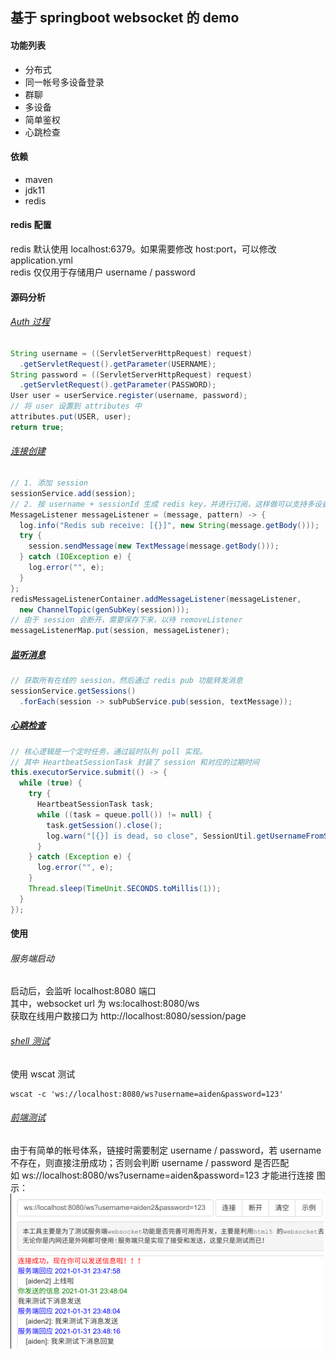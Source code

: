 ## 基于 springboot websocket 的 demo

#### 功能列表
- 分布式
- 同一帐号多设备登录
- 群聊
- 多设备
- 简单鉴权
- 心跳检查

#### 依赖
- maven
- jdk11
- redis

#### redis 配置
redis 默认使用 localhost:6379。如果需要修改 host:port，可以修改 application.yml
<br/>
redis 仅仅用于存储用户 username / password

#### 源码分析
###### [Auth 过程](https://github.com/yemingfeng/jchat-server/blob/master/src/main/java/com/jchat/interceptor/AuthorizationInterceptor.java)
```java
String username = ((ServletServerHttpRequest) request)
  .getServletRequest().getParameter(USERNAME);
String password = ((ServletServerHttpRequest) request)
  .getServletRequest().getParameter(PASSWORD);
User user = userService.register(username, password);
// 将 user 设置到 attributes 中
attributes.put(USER, user);
return true;
```

###### [连接创建](https://github.com/yemingfeng/jchat-server/blob/master/src/main/java/com/jchat/listener/SessionEstablishedEventListener.java)
```java
// 1. 添加 session
sessionService.add(session);
// 2. 按 username + sessionId 生成 redis key，并进行订阅，这样做可以支持多设备同一个帐号登录
MessageListener messageListener = (message, pattern) -> {
  log.info("Redis sub receive: [{}]", new String(message.getBody()));
  try {
    session.sendMessage(new TextMessage(message.getBody()));
  } catch (IOException e) {
    log.error("", e);
  }
};
redisMessageListenerContainer.addMessageListener(messageListener,
  new ChannelTopic(genSubKey(session)));
// 由于 session 会断开，需要保存下来，以待 removeListener
messageListenerMap.put(session, messageListener);
```

##### [监听消息](https://github.com/yemingfeng/jchat-server/blob/master/src/main/java/com/jchat/listener/TextMessageEventListener.java)
```java
// 获取所有在线的 session，然后通过 redis pub 功能转发消息
sessionService.getSessions()
  .forEach(session -> subPubService.pub(session, textMessage));
```

##### [心跳检查](https://github.com/yemingfeng/jchat-server/blob/master/src/main/java/com/jchat/service/impl/HeartbeatServiceImpl.java)
```java
// 核心逻辑是一个定时任务，通过延时队列 poll 实现。
// 其中 HeartbeatSessionTask 封装了 session 和对应的过期时间
this.executorService.submit(() -> {
  while (true) {
    try {
      HeartbeatSessionTask task;
      while ((task = queue.poll()) != null) {
        task.getSession().close();
        log.warn("[{}] is dead, so close", SessionUtil.getUsernameFromSession(task.session));
      }
    } catch (Exception e) {
      log.error("", e);
    }
    Thread.sleep(TimeUnit.SECONDS.toMillis(1));
  }
});
```

#### 使用
###### 服务端启动
启动后，会监听 localhost:8080 端口
<br/>
其中，websocket url 为 ws:localhost:8080/ws
<br/>
获取在线用户数接口为 http://localhost:8080/session/page

###### [shell 测试](https://www.npmjs.com/package/wscat)
使用 wscat 测试
```
wscat -c 'ws://localhost:8080/ws?username=aiden&password=123'
```

###### [前端测试](http://coolaf.com/tool/chattest)
由于有简单的帐号体系，链接时需要制定 username / password，若 username 不存在，则直接注册成功；否则会判断 username / password 是否匹配
<br/>
如 ws://localhost:8080/ws?username=aiden&password=123 才能进行连接
图示：
![](./image1.png)
